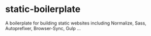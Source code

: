 # static-boilerplate

A boilerplate for building static websites including Normalize, Sass, Autoprefixer, Browser-Sync, Gulp ...
